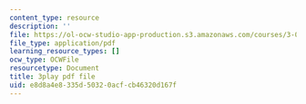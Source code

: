```yaml
---
content_type: resource
description: ''
file: https://ol-ocw-studio-app-production.s3.amazonaws.com/courses/3-091sc-introduction-to-solid-state-chemistry-fall-2010/e8d8a4e8335d50320acfcb46320d167f_malCa9kI7Ag.pdf
file_type: application/pdf
learning_resource_types: []
ocw_type: OCWFile
resourcetype: Document
title: 3play pdf file
uid: e8d8a4e8-335d-5032-0acf-cb46320d167f
---
```

